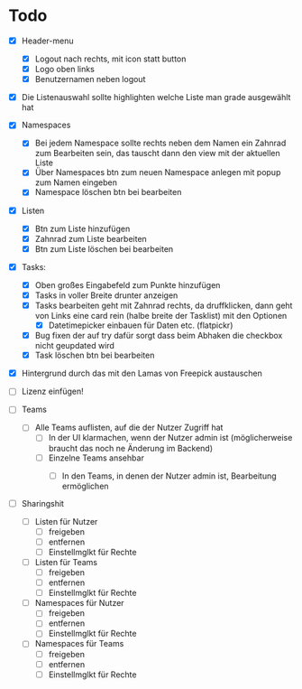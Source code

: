 # Todo

* [x] Header-menu
    * [x] Logout nach rechts, mit icon statt button
    * [x] Logo oben links
    * [x] Benutzernamen neben logout
* [x] Die Listenauswahl sollte highlighten welche Liste man grade ausgewählt hat
* [x] Namespaces
    * [x] Bei jedem Namespace sollte rechts neben dem Namen ein Zahnrad zum Bearbeiten sein, das tauscht dann den view mit der aktuellen Liste
    * [x] Über Namespaces btn zum neuen Namespace anlegen mit popup zum Namen eingeben
    * [x] Namespace löschen btn bei bearbeiten
* [x] Listen
    * [x] Btn zum Liste hinzufügen
    * [x] Zahnrad zum Liste bearbeiten
    * [x] Btn zum Liste löschen bei bearbeiten
* [x] Tasks:
    * [x] Oben großes Eingabefeld zum Punkte hinzufügen
    * [x] Tasks in voller Breite drunter anzeigen
    * [x] Tasks bearbeiten geht mit Zahnrad rechts, da druffklicken, dann geht von Links eine card rein (halbe breite der Tasklist) mit den Optionen
      * [x] Datetimepicker einbauen für Daten etc. (flatpickr)
    * [x] Bug fixen der auf try dafür sorgt dass beim Abhaken die checkbox nicht geupdated wird
    * [x] Task löschen btn bei bearbeiten
* [x] Hintergrund durch das mit den Lamas von Freepick austauschen
* [ ] Lizenz einfügen!

* [ ] Teams
    * [ ] Alle Teams auflisten, auf die der Nutzer Zugriff hat
        * [ ] In der UI klarmachen, wenn der Nutzer admin ist (möglicherweise braucht das noch ne Änderung im Backend)
        * [ ] Einzelne Teams ansehbar
            * [ ] In den Teams, in denen der Nutzer admin ist, Bearbeitung ermöglichen
    

* [ ] Sharingshit
    * [ ] Listen für Nutzer
        * [ ] freigeben
        * [ ] entfernen
        * [ ] Einstellmglkt für Rechte
    * [ ] Listen für Teams
        * [ ] freigeben
        * [ ] entfernen
        * [ ] Einstellmglkt für Rechte
    * [ ] Namespaces für Nutzer
        * [ ] freigeben
        * [ ] entfernen
        * [ ] Einstellmglkt für Rechte
    * [ ] Namespaces für Teams
        * [ ] freigeben
        * [ ] entfernen
        * [ ] Einstellmglkt für Rechte
